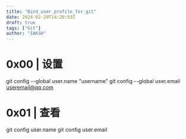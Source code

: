 ```yaml
---
title: "Bind_user_profile_for_git"
date: 2024-02-29T14:20:53Z
draft: true
tags: ["Git"]
author: "IAKSH"
---
```


# 0x00 | 设置
git config --global user.name "username"
git config --global user.email useremail@qq.com

# 0x01 | 查看
git config user.name
git config user.email